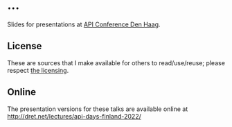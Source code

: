 # ...

Slides for presentations at [API Conference Den Haag](https://apiconference.net/).

## License

These are sources that I make available for others to read/use/reuse; please respect [the licensing](../LICENSE).


## Online

The presentation versions for these talks are available online at http://dret.net/lectures/api-days-finland-2022/
